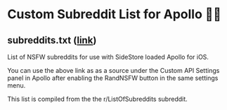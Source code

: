 # Custom Subreddit List for Apollo 👋🏻

## subreddits.txt ([link](https://zydlar-mods.github.io/custom-subreddit-list-for-Apollo/subreddit%20list.txt))
List of NSFW subreddits for use with SideStore loaded Apollo for iOS.

You can use the above link as as a source under the Custom API Settings panel in Apollo after enabling the RandNSFW button in the same settings menu.

This list is compiled from the the r/ListOfSubreddits subreddit.

